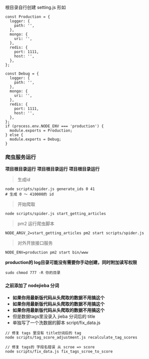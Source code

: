 根目录自行创建 setting.js 形如

```
const Production = {
  logger: {
    path: '',
  },
  mongo: {
    uri: '',
  },
  redis: {
    port: 1111,
    host: '',
  },
};

const Debug = {
  logger: {
    path: '',
  },
  mongo: {
    uri: '',
  },
  redis: {
    port: 1111,
    host: '',
  },
};
if (process.env.NODE_ENV === 'production') {
  module.exports = Production;
} else {
  module.exports = Debug;
}
```

### 爬虫服务运行

**项目根目录运行**
**项目根目录运行**
**项目根目录运行**

> 生成id

```
node scripts/spider.js generate_ids 0 41
# 生成 0 ～ 410000的 id
```

> 开始爬取

```
node scripts/spider.js start_getting_articles
```

> pm2 运行爬虫脚本

```
NODE_ARGV_2=start_getting_articles pm2 start scripts/spider.js
```

> 对外开放接口服务

```
NODE_ENV=production pm2 start bin/www
```

**production的 log目录可能没有需要你手动创建，同时附加读写权限**

```
sudo chmod 777 -R 你的目录
```

### 


#### 之前添加了 nodejieba 分词

- **如果你用最新版代码从头爬取的数据不用搞这个**
- **如果你用最新版代码从头爬取的数据不用搞这个**
- **如果你用最新版代码从头爬取的数据不用搞这个**
- 但是数据tags里没录入 jieba 分词后的 title 
- 单独写了一个洗数据的脚本 script/fix_data.js


```
// 修复 tags 里没有 title分词后的 tag
node scripts/tag_score_adjustment.js recalculate_tag_scores

// 修复 tags的 字段名错误 从 scroe => score
node scripts/fix_data.js fix_tags_scroe_to_score
```